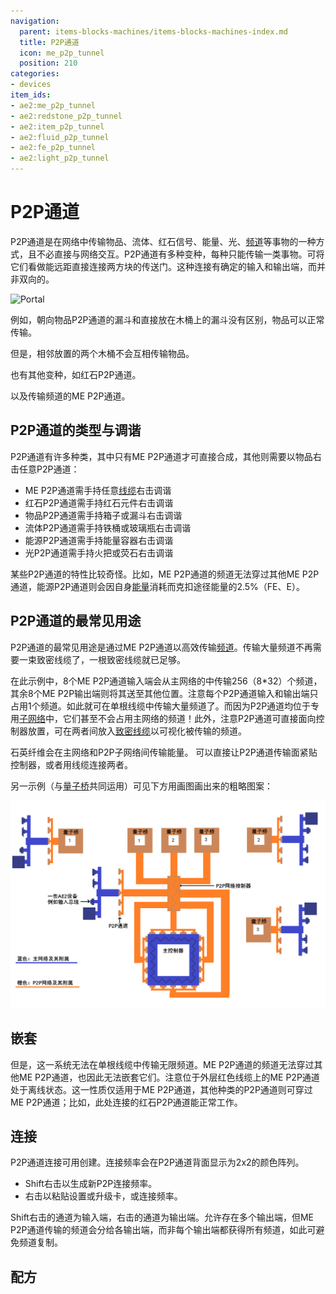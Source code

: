 ```yaml
---
navigation:
  parent: items-blocks-machines/items-blocks-machines-index.md
  title: P2P通道
  icon: me_p2p_tunnel
  position: 210
categories:
- devices
item_ids:
- ae2:me_p2p_tunnel
- ae2:redstone_p2p_tunnel
- ae2:item_p2p_tunnel
- ae2:fluid_p2p_tunnel
- ae2:fe_p2p_tunnel
- ae2:light_p2p_tunnel
---
```


# P2P通道

<GameScene zoom="6" background="transparent">
  <ImportStructure src="../assets/assemblies/p2p_tunnels.snbt" />
  <IsometricCamera yaw="195" pitch="30" />
</GameScene>

P2P通道是在网络中传输物品、流体、红石信号、能量、光、[频道](../ae2-mechanics/channels.md)等事物的一种方式，且不必直接与网络交互。P2P通道有多种变种，每种只能传输一类事物。可将它们看做能远距直接连接两方块的传送门。这种连接有确定的输入和输出端，而并非双向的。

![Portal](../assets/assemblies/p2p_portal.png)

例如，朝向物品P2P通道的漏斗和直接放在木桶上的漏斗没有区别，物品可以正常传输。

<GameScene zoom="4" background="transparent">
  <ImportStructure src="../assets/assemblies/p2p_hopper_barrel.snbt" />
  <IsometricCamera yaw="195" pitch="30" />
</GameScene>

但是，相邻放置的两个木桶不会互相传输物品。

<GameScene zoom="4" background="transparent">
  <ImportStructure src="../assets/assemblies/p2p_barrel_barrel.snbt" />
  <IsometricCamera yaw="195" pitch="30" />
</GameScene>

也有其他变种，如红石P2P通道。

<GameScene zoom="4" background="transparent">
  <ImportStructure src="../assets/assemblies/p2p_redstone.snbt" />
  <IsometricCamera yaw="195" pitch="30" />
</GameScene>

以及传输频道的ME P2P通道。

<GameScene zoom="4" background="transparent">
  <ImportStructure src="../assets/assemblies/p2p_channels.snbt" />
  <IsometricCamera yaw="195" pitch="30" />
</GameScene>

## P2P通道的类型与调谐

<GameScene zoom="6" background="transparent">
  <ImportStructure src="../assets/assemblies/p2p_tunnels.snbt" />
  <IsometricCamera yaw="180" pitch="90" />
</GameScene>

P2P通道有许多种类，其中只有ME P2P通道才可直接合成，其他则需要以物品右击任意P2P通道：
- ME P2P通道需手持任意[线缆](cables.md)右击调谐
- 红石P2P通道需手持红石元件右击调谐
- 物品P2P通道需手持箱子或漏斗右击调谐
- 流体P2P通道需手持铁桶或玻璃瓶右击调谐
- 能源P2P通道需手持能量容器右击调谐
- 光P2P通道需手持火把或荧石右击调谐

某些P2P通道的特性比较奇怪。比如，ME P2P通道的频道无法穿过其他ME P2P通道，能源P2P通道则会因自身[能量](../ae2-mechanics/energy.md)消耗而克扣途径能量的2.5%（FE、E）。

## P2P通道的最常见用途

P2P通道的最常见用途是通过ME P2P通道以高效传输[频道](../ae2-mechanics/channels.md)。传输大量频道不再需要一束致密线缆了，一根致密线缆就已足够。

在此示例中，8个ME P2P通道输入端会从主网络的<ItemLink id="controller" />中传输256（8*32）个频道，其余8个ME P2P输出端则将其送至其他位置。注意每个P2P通道输入和输出端只占用1个频道。如此就可在单根线缆中传输大量频道了。而因为P2P通道均位于专用[子网络](../ae2-mechanics/subnetworks.md)中，它们甚至不会占用主网络的频道！此外，注意P2P通道可直接面向控制器放置，可在两者间放入[致密线缆](cables.md#智能线缆)以可视化被传输的频道。

<GameScene zoom="4" interactive={true}>
  <ImportStructure src="../assets/assemblies/p2p_compact_channels.snbt" />

  <BoxAnnotation color="#dddddd" min="1.3 1.3 6.3" max="2 2.7 6.7">
        石英纤维会在主网络和P2P子网络间传输能量。
  </BoxAnnotation>

  <BoxAnnotation color="#dddddd" min="4.1 0 5.7" max="5 2.3 6.4">
        可以直接让P2P通道传输面紧贴控制器，或者用线缆连接两者。
  </BoxAnnotation>

  <IsometricCamera yaw="225" pitch="30" />
</GameScene>

另一示例（与[量子桥](quantum_bridge.md)共同运用）可见下方用画图画出来的粗略图案：

![P2P和量子桥](../assets/diagrams/p2p_quantum_network.png)

## 嵌套

但是，这一系统无法在单根线缆中传输无限频道。ME P2P通道的频道无法穿过其他ME P2P通道，也因此无法嵌套它们。注意位于外层红色线缆上的ME P2P通道处于离线状态。这一性质仅适用于ME P2P通道，其他种类的P2P通道则可穿过ME P2P通道；比如，此处连接的红石P2P通道能正常工作。

<GameScene zoom="4" background="transparent">
  <ImportStructure src="../assets/assemblies/p2p_nesting.snbt" />
  <IsometricCamera yaw="225" pitch="30" />
</GameScene>

## 连接

<GameScene zoom="6" background="transparent">
  <ImportStructure src="../assets/assemblies/p2p_linking_frequency.snbt" />
  <IsometricCamera yaw="195" pitch="30" />
</GameScene>

P2P通道连接可用<ItemLink id="memory_card" />创建。连接频率会在P2P通道背面显示为2x2的颜色阵列。
- Shift右击以生成新P2P连接频率。
- 右击以粘贴设置或升级卡，或连接频率。

Shift右击的通道为输入端，右击的通道为输出端。允许存在多个输出端，但ME P2P通道传输的频道会分给各输出端，而非每个输出端都获得所有频道，如此可避免频道复制。

## 配方

<RecipeFor id="me_p2p_tunnel" />